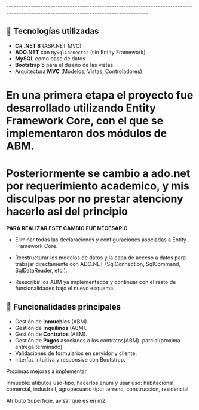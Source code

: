 <!--- Instalacion de framework .Net core
- extencion de **C#** para desarrollo en VScode

- ejecucion en la terminal del proyecto: **dotnet new mvc -n Inmobiliaria** (inicializa el proyecto y crea la estructura base)

-ejecucion en la terminal del proyecto:
**dotnet add package Microsoft.EntityFrameworkCore.SqlServer** (para la conexion a SQL server)**NO**
**dotnet add package Microsoft.EntityFrameworkCore.Tools**(tools para las migraciones)
**dotnet add package Pomelo.EntityFrameworkCore.MySql** (EF CORE para Mysql(pomelo), ya que usamos xampp)

- configuracion de archivo de conexion en appsettings.json:

- creacion de la clase de contexto "DbContext" dentro de Models, en el archivo ApplicationDbContext
aqui van las entidades de la base de datos que mas adelante migraremos(propietarios e inquilinos)

- inquilino(nombre, apellido, dni, email, teléfono)
- propietario(nombre, apellido, dni, email, télefono)

- en program.cs registre el contexto(conexion con Mysql)

- agregado de paquete de herramientas scalffolding para codeGenerator:
 **dotnet tool install -g dotnet-aspnet-codegenerator**

- agregar paquetes necesarios para el proyecto:
**dotnet add package Microsoft.VisualStudio.Web.CodeGeneration.Design**
**dotnet add package Microsoft.EntityFrameworkCore.Design**

- ejecutar scalffolding para inquilino y propietario:
propietario
**dotnet aspnet-codegenerator controller -name PropietariosController -m Propietario -dc ApplicationDbContext --relativeFolderPath Controllers --useDefaultLayout --referenceScriptLibraries --force**

**dotnet aspnet-codegenerator controller -name InquilinosController -m Inquilino -dc ApplicationDbContext --relativeFolderPath Controllers --useDefaultLayout --referenceScriptLibraries --forced**

-->


**--------------------------------------------------------------------------------------------------------------------------------------**
## 🚀 Tecnologías utilizadas
- **C# .NET 8** (ASP.NET MVC)
- **ADO.NET** con `MySqlConnector` (sin Entity Framework)
- **MySQL** como base de datos
- **Bootstrap 5** para el diseño de las vistas
- Arquitectura **MVC** (Modelos, Vistas, Controladores)

# En una primera etapa el proyecto fue desarrollado utilizando Entity Framework Core, con el que se implementaron dos módulos de ABM.
# Posteriormente se cambio a ado.net por requerimiento academico, y mis disculpas por no prestar atenciony hacerlo asi del principio

**PARA REALIZAR ESTE CAMBIO FUE NECESARIO**

- Eliminar todas las declaraciones y configuraciones asociadas a Entity Framework Core.

- Reestructurar los modelos de datos y la capa de acceso a datos para trabajar directamente con ADO.NET (SqlConnection, SqlCommand,         SqlDataReader, etc.).

- Reescribir los ABM ya implementados y continuar con el resto de funcionalidades bajo el nuevo esquema.

## 🔑 Funcionalidades principales
- Gestión de **Inmuebles** (ABM).
- Gestión de **Inquilinos** (ABM).
- Gestión de **Contratos** (ABM).
- Gestión de **Pagos** asociados a los contratos(ABM). parcial(proxima entrega terminado)
- Validaciones de formularios en servidor y cliente.
- Interfaz intuitiva y responsive con Bootstrap.


Proximas mejoras a implementar

Inmueble:
atibutos uso-tipo, hacerlos enum y usar
uso: habitacional, comercial, industrail, agropecuario
tipo: terreno, construccion, residencial

Atributo Superficie, avisar que es en m2

